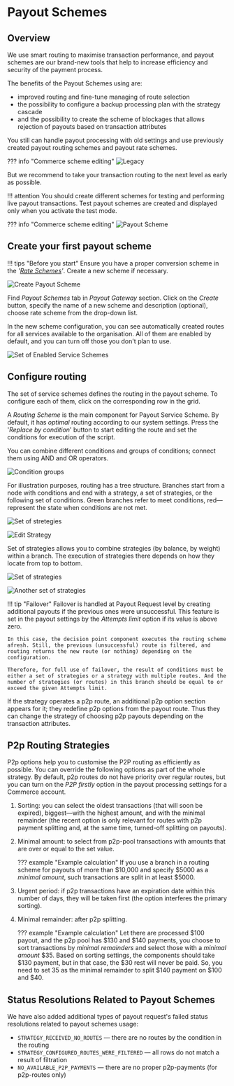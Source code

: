 # Payout Schemes

## Overview

We use smart routing to maximise transaction performance, and payout schemes are our brand-new tools that help to increase efficiency and security of the payment process.

The benefits of the Payout Schemes using are:

- improved routing and fine-tune managing of route selection
- the possibility to configure a backup processing plan with the strategy cascade
- and the possibility to create the scheme of blockages that allows rejection of payouts based on transaction attributes

You still can handle payout processing with old settings and use previously created payout routing schemes and payout rate schemes.

??? info "Commerce scheme editing"
    ![Legacy](images/use-legacy.png)

But we recommend to take your transaction routing to the next level as early as possible.

!!! attention
    You should create different schemes for testing and performing live payout transactions. Test payout schemes are created and displayed only when you activate the test mode.

??? info "Commerce scheme editing"
    ![Payout Scheme](images/better-not-use-legacy.png)

## Create your first payout scheme

!!! tips "Before you start"
    Ensure you have a proper conversion scheme in the *'[Rate Schemes]({{custom.dashboard_base_url}}fx-rates/schemes)'*. Create a new scheme if necessary.

![Create Payout Scheme](images/create-payout-scheme.png)

Find *Payout Schemes* tab in *Payout Gateway* section. Click on the *Create* button, specify the name of a new scheme and description (optional), choose rate scheme from the drop-down list.

In the new scheme configuration, you can see automatically created routes for all services available to the organisation. All of them are enabled by default, and you can turn off those you don't plan to use.

![Set of Enabled Service Schemes](images/enabled-schemes.png)

## Configure routing

The set of service schemes defines the routing in the payout scheme. To configure each of them, click on the corresponding row in the grid.

A *Routing Scheme* is the main component for Payout Service Scheme. By default, it has *optimal* routing according to our system settings. Press the '*Replace by condition*' button to start editing the route and set the conditions for execution of the script.

You can combine different conditions and groups of conditions; connect them using AND and OR operators.

![Condition groups](images/condition-group.png)

For illustration purposes, routing has a tree structure. Branches start from a node with conditions and end with a strategy, a set of strategies, or the following set of conditions. Green branches refer to meet conditions, red—represent the state when conditions are not met.

![Set of stretegies](images/multi.png)

![Edit Strategy](images/edit-strategy.png)

Set of strategies allows you to combine strategies (by balance, by weight) within a branch. The execution of strategies there depends on how they locate from top to bottom.

![Set of strategies](images/set-of-strategy.png)

![Another set of strategies](images/multi-strategy.png)

!!! tip "Failover"
    Failover is handled at Payout Request level by creating additional payouts if the previous ones were unsuccessful. This feature is set in the payout settings by the *Attempts limit* option if its value is above zero.

    In this case, the decision point component executes the routing scheme afresh. Still, the previous (unsuccessful) route is filtered, and routing returns the new route (or nothing) depending on the configuration. 

    Therefore, for full use of failover, the result of conditions must be either a set of strategies or a strategy with multiple routes. And the number of strategies (or routes) in this branch should be equal to or exceed the given Attempts limit.

If the strategy operates a p2p route, an additional p2p option section appears for it; they redefine p2p options from the payout route. Thus they can change the strategy of choosing p2p payouts depending on the transaction attributes.

## P2p Routing Strategies

P2p options help you to customise the P2P routing as efficiently as possible. You can override the following options as part of the whole strategy. By default, p2p routes do not have priority over regular routes, but you can turn on the *P2P firstly* option in the payout processing settings for a Commerce account.

1. Sorting: you can select the oldest transactions (that will soon be expired), biggest—with the highest amount, and with the minimal remainder (the recent option is only relevant for routes with p2p payment splitting and, at the same time, turned-off splitting on payouts).

2. Minimal amount: to select from p2p-pool transactions with amounts that are over or equal to the set value.

    ??? example "Example calculation"
        If you use a branch in a routing scheme for payouts of more than $10,000 and specify $5000 as a *minimal amount*, such transactions are split in at least $5000.

3. Urgent period: if p2p transactions have an expiration date within this number of days, they will be taken first (the option interferes the primary sorting).

4. Minimal remainder: after p2p splitting.

    ??? example "Example calculation"
        Let there are processed $100 payout, and the p2p pool has $130 and $140 payments, you choose to sort transactions by *minimal remainders* and select those with a *minimal amount* $35. Based on sorting settings, the components should take $130 payment, but in that case, the $30 rest will never be paid. So, you need to set 35 as the minimal remainder to split $140 payment on $100 and $40.

## Status Resolutions Related to Payout Schemes

We have also added additional types of payout request's failed status resolutions related to payout schemes usage:

- `STRATEGY_RECEIVED_NO_ROUTES` — there are no routes by the condition in the routing
- `STRATEGY_CONFIGURED_ROUTES_WERE_FILTERED` — all rows do not match a result of filtration
- `NO_AVAILABLE_P2P_PAYMENTS` — there are no proper p2p-payments (for р2р-routes only)
